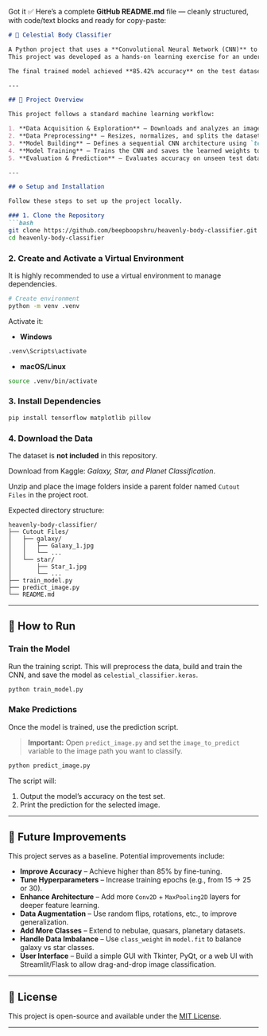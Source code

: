 Got it ✅ Here’s a complete **GitHub README.md** file — cleanly structured, with code/text blocks and ready for copy-paste:

````markdown
# 🌌 Celestial Body Classifier

A Python project that uses a **Convolutional Neural Network (CNN)** to classify telescope images of **galaxies** and **stars**.  
This project was developed as a hands-on learning exercise for an undergraduate-level introduction to **machine learning** and **computer vision**.  

The final trained model achieved **85.42% accuracy** on the test dataset.  

---

## 📖 Project Overview

This project follows a standard machine learning workflow:

1. **Data Acquisition & Exploration** – Downloads and analyzes an image dataset from Kaggle.  
2. **Data Preprocessing** – Resizes, normalizes, and splits the dataset into training, validation, and test sets using TensorFlow’s data pipelines.  
3. **Model Building** – Defines a sequential CNN architecture using `tensorflow.keras`.  
4. **Model Training** – Trains the CNN and saves the learned weights to a `.keras` file.  
5. **Evaluation & Prediction** – Evaluates accuracy on unseen test data and provides a script to classify new, single images.  

---

## ⚙️ Setup and Installation

Follow these steps to set up the project locally.

### 1. Clone the Repository
```bash
git clone https://github.com/beepboopshru/heavenly-body-classifier.git
cd heavenly-body-classifier
````

### 2. Create and Activate a Virtual Environment

It is highly recommended to use a virtual environment to manage dependencies.

```bash
# Create environment
python -m venv .venv
```

Activate it:

* **Windows**

```bash
.venv\Scripts\activate
```

* **macOS/Linux**

```bash
source .venv/bin/activate
```

### 3. Install Dependencies

```bash
pip install tensorflow matplotlib pillow
```

### 4. Download the Data

The dataset is **not included** in this repository.

Download from Kaggle: *Galaxy, Star, and Planet Classification*.

Unzip and place the image folders inside a parent folder named `Cutout Files` in the project root.

Expected directory structure:

```text
heavenly-body-classifier/
├── Cutout Files/
│   ├── galaxy/
│   │   ├── Galaxy_1.jpg
│   │   └── ...
│   └── star/
│       ├── Star_1.jpg
│       └── ...
├── train_model.py
├── predict_image.py
└── README.md
```

---

## 🚀 How to Run

### Train the Model

Run the training script. This will preprocess the data, build and train the CNN, and save the model as `celestial_classifier.keras`.

```bash
python train_model.py
```

### Make Predictions

Once the model is trained, use the prediction script.

> **Important:** Open `predict_image.py` and set the `image_to_predict` variable to the image path you want to classify.

```bash
python predict_image.py
```

The script will:

1. Output the model’s accuracy on the test set.
2. Print the prediction for the selected image.

---

## 🔮 Future Improvements

This project serves as a baseline. Potential improvements include:

* **Improve Accuracy** – Achieve higher than 85% by fine-tuning.
* **Tune Hyperparameters** – Increase training epochs (e.g., from 15 → 25 or 30).
* **Enhance Architecture** – Add more `Conv2D` + `MaxPooling2D` layers for deeper feature learning.
* **Data Augmentation** – Use random flips, rotations, etc., to improve generalization.
* **Add More Classes** – Extend to nebulae, quasars, planetary datasets.
* **Handle Data Imbalance** – Use `class_weight` in `model.fit` to balance galaxy vs star classes.
* **User Interface** – Build a simple GUI with Tkinter, PyQt, or a web UI with Streamlit/Flask to allow drag-and-drop image classification.

---

## 📜 License

This project is open-source and available under the [MIT License](LICENSE).

---
